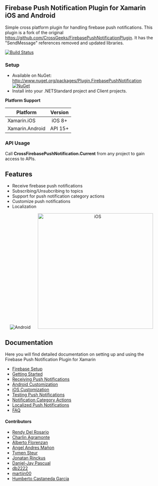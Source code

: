 ## Firebase Push Notification Plugin for Xamarin iOS and Android

Simple cross platform plugin for handling firebase push notifications. This plugin is a fork of the original https://github.com/CrossGeeks/FirebasePushNotificationPlugin. It has the "SendMessage" references removed and updated libraries.

[![Build Status](https://dev.azure.com/CrossGeeks/Plugins/_apis/build/status/FirebasePushNotification%20Plugin%20CI%20Pipeline?branchName=master)](https://dev.azure.com/CrossGeeks/Plugins/_build/latest?definitionId=8&branchName=master)

### Setup
* Available on NuGet: http://www.nuget.org/packages/Plugin.FirebasePushNotification [![NuGet](https://img.shields.io/nuget/v/Plugin.FirebasePushNotification.svg?label=NuGet)](https://www.nuget.org/packages/Plugin.FirebasePushNotification/)
* Install into your .NETStandard project and Client projects.

**Platform Support**

|Platform|Version|
| ------------------- | :------------------: |
|Xamarin.iOS|iOS 8+|
|Xamarin.Android|API 15+|

### API Usage

Call **CrossFirebasePushNotification.Current** from any project to gain access to APIs.

## Features

- Receive firebase push notifications
- Subscribing/Unsubcribing to topics
- Support for push notification category actions
- Customize push notifications
- Localization

<p align="center">
<img src="https://github.com/CrossGeeks/FirebasePushNotificationPlugin/blob/master/Gifs/CrossGeeks%20PushNotification%20Plugin%20-%20Android.gif?raw=true"  title="Android"/>&nbsp;&nbsp;&nbsp;&nbsp;&nbsp;
<img src="https://github.com/CrossGeeks/FirebasePushNotificationPlugin/blob/master/Gifs/CrossGeeks%20Push%20Notification%20Plugin%20-%20iOS.gif?raw=true" height="380" title="iOS"/>
</p>

## Documentation

Here you will find detailed documentation on setting up and using the Firebase Push Notification Plugin for Xamarin

* [Firebase Setup](docs/FirebaseSetup.md)
* [Getting Started](docs/GettingStarted.md)
* [Receiving Push Notifications](docs/FirebaseNotifications.md)
* [Android Customization](docs/AndroidCustomization.md)
* [iOS Customization](docs/iOSCustomization.md)
* [Testing Push Notifications](docs/TestingPushNotifications.md)
* [Notification Category Actions](docs/NotificationActions.md)
* [Localized Push Notifications](docs/LocalizedFirebasePushNotifications.md)
* [FAQ](docs/FAQ.md)

#### Contributors

* [Rendy Del Rosario](https://github.com/rdelrosario)
* [Charlin Agramonte](https://github.com/char0394)
* [Alberto Florenzan](https://github.com/aflorenzan)
* [Angel Andres Mañon](https://github.com/AngelAndresM)
* [Tymen Steur](https://github.com/TymenSteur)
* [Jonatan Rinckus](https://github.com/JonatanRinckus)
* [Daniel-Jay Pascual](https://github.com/djrpascu)
* [db2222](https://github.com/db2222)
* [martijn00](https://github.com/martijn00)
* [Humberto Castaneda Garcia](https://github.com/humbertocg)
